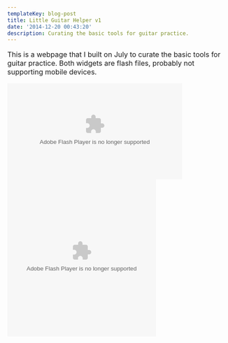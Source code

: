 ```yaml
---
templateKey: blog-post
title: Little Guitar Helper v1
date: '2014-12-20 00:43:20'
description: Curating the basic tools for guitar practice.
---
```

<!-- Latest compiled and minified CSS -->
<link rel="stylesheet" href="http://maxcdn.bootstrapcdn.com/bootstrap/3.2.0/css/bootstrap.min.css">

<!-- Optional theme -->
<link rel="stylesheet" href="http://maxcdn.bootstrapcdn.com/bootstrap/3.2.0/css/bootstrap-theme.min.css">

<!-- Latest compiled and minified JavaScript -->
<script src="http://maxcdn.bootstrapcdn.com/bootstrap/3.2.0/js/bootstrap.min.js"></script>

<p style="font-size: 16px;">This is a webpage that I built on July to curate the basic tools for guitar practice.
Both widgets are flash files, probably not supporting mobile devices.</p>
	
<!-- Countdown Timer -->
<div class="col-md-6">
	<div class="center-block embed-responsive embed-responsive-16by9">
		<param name="movie" value="http://www.online-stopwatch.com/swf/online-stopwatch.swf" /><param name="quality" value="high" /><param name="menu" value="true" /><embed width="400" height="220" src="http://www.online-stopwatch.com/swf/online-stopwatch.swf" quality="high" pluginspage="http://www.macromedia.com/go/getflashplayer" type="application/x-shockwave-flash" class="embed-responsive-item"></embed>
	</div>
</div>

<!-- Metronome -->
<div class="col-md-6">
	<div class="center-block embed-responsive embed-responsive-16by9">
		<embed width="340" height="360" src="http://www.metronomeonline.com/swf/metronomePublic.swf" quality="high" allowscriptaccess="always" pluginspage="http://www.macromedia.com/go/getflashplayer" flashvars="userId=mooo" wmode="transparent" type="application/x-shockwave-flash" class="embed-responsive-item"></embed>
	</div>
</div>
